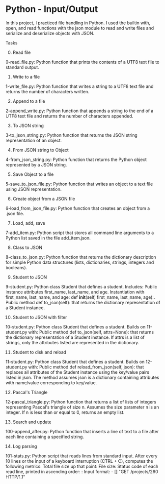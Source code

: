 # Python - Input/Output


In this project, I practiced file handling in Python. I used the builtin with, open, and read functions with the json module to read and write files and serialize and deserialize objects with JSON.

Tasks 


0. Read file

0-read_file.py: Python function that prints the contents of a UTF8 text file to standard output.


1. Write to a file

1-write_file.py: Python function that writes a string to a UTF8 text file and returns the number of characters written.


2. Append to a file

2-append_write.py: Python function that appends a string to the end of a UTF8 text file and returns the number of characters appended.


3. To JSON string

3-to_json_string.py: Python function that returns the JSON string representation of an object.


4. From JSON string to Object

4-from_json_string.py: Python function that returns the Python object represented by a JSON string.


5. Save Object to a file

5-save_to_json_file.py: Python function that writes an object to a text file using JSON representation.


6. Create object from a JSON file

6-load_from_json_file.py: Python function that creates an object from a .json file.


7. Load, add, save

7-add_item.py: Python script that stores all command line arguments to a Python list saved in the file add_item.json.


8. Class to JSON

8-class_to_json.py: Python function that returns the dictionary description for simple Python data structures (lists, dictionaries, strings, integers and booleans).


9. Student to JSON

9-student.py: Python class Student that defines a student. Includes:
Public instance attributes first_name, last_name, and age.
Instantiation with first_name, last_name, and age: def __init__(self, first_name, last_name, age):.
Public method def to_json(self): that returns the dictionary representation of a Student instance.


10. Student to JSON with filter

10-student.py: Python class Student that defines a student. Builds on 11-student.py with:
Public method def to_json(self, attrs=None): that returns the dictionary representation of a Student instance.
If attrs is a list of strings, only the attributes listed are represented in the dictionary.


11. Student to disk and reload

11-student.py: Python class Student that defines a student. Builds on 12-student.py with:
Public method def reload_from_json(self, json): that replaces all attributes of the Student instance using the key/value pairs listed in json.
The method assumes json is a dictionary containing attributes with name/value corresponding to key/value.


12. Pascal's Triangle

12-pascal_triangle.py: Python function that returns a list of lists of integers representing Pascal's triangle of size n.
Assumes the size parameter n is an integer.
If n is less than or equal to 0, returns an empty list.


13. Search and update

100-append_after.py: Python function that inserts a line of text to a file after each line containing a specified string.


14. Log parsing

101-stats.py: Python script that reads lines from standard input. After every 10 lines or the input of a keyboard interruption (CTRL + C), computes the following metrics:
Total file size up that point: File size: <total size>
Status code of each read line, printed in ascending order: <status code>: <number>
Input format: <IP Address> - [<date>] "GET /projects/260 HTTP/1.1" <status code> <file size>

